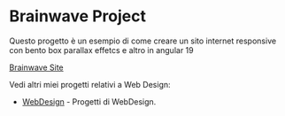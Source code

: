 # Brainwave Project

Questo progetto è un esempio di come creare un sito internet responsive con bento box parallax effetcs e altro in angular 19

[Brainwave Site](https://brainwave-angular.netlify.app/)

Vedi altri miei progetti relativi a Web Design:
- [WebDesign](https://Baddy2002.github.io/WebDesign) - Progetti di WebDesign.
